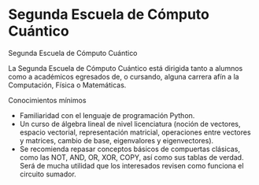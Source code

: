 # Segunda Escuela de Cómputo Cuántico
Segunda Escuela de Cómputo Cuántico

La Segunda Escuela de Cómputo Cuántico está dirigida tanto a alumnos como a académicos egresados de, o cursando, alguna carrera afín a la Computación, Física o Matemáticas.

Conocimientos mínimos
- Familiaridad con el lenguaje de programación Python.
- Un curso de álgebra lineal de nivel licenciatura (noción de vectores, espacio vectorial, representación matricial, operaciones entre vectores y matrices, cambio de base, eigenvalores y eigenvectores).
- Se recomienda repasar conceptos básicos de compuertas clásicas, como las NOT, AND, OR, XOR, COPY, así como sus tablas de verdad. Será de mucha utilidad que los interesados revisen como funciona el circuito sumador.
